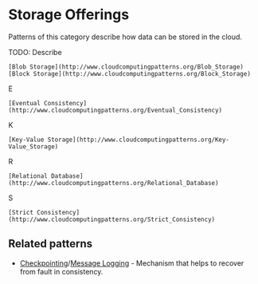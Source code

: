 # Storage Offerings

Patterns of this category describe how data can be stored in the cloud.

TODO: Describe

    [Blob Storage](http://www.cloudcomputingpatterns.org/Blob_Storage)
    [Block Storage](http://www.cloudcomputingpatterns.org/Block_Storage)

E

    [Eventual Consistency](http://www.cloudcomputingpatterns.org/Eventual_Consistency)

K

    [Key-Value Storage](http://www.cloudcomputingpatterns.org/Key-Value_Storage)

R

    [Relational Database](http://www.cloudcomputingpatterns.org/Relational_Database)

S

    [Strict Consistency](http://www.cloudcomputingpatterns.org/Strict_Consistency)

## Related patterns

* [Checkpointing](checkpointing.md)/[Message Logging](message-logging.md) - Mechanism that helps to recover from fault in consistency.